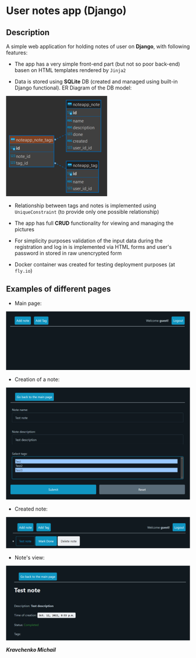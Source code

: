 # User notes app (Django)

## Description

A simple web application for holding notes of user on **Django**, with following features:

- The app has a very simple front-end part (but not so poor back-end) basen on HTML templates rendered by `Jinja2`

- Data is stored using **SQLite** DB (created and managed using built-in Django functional). ER Diagram of
  the DB model:

![DB_ER_Diagram](img/DB_diagram.png)

- Relationship between tags and notes is implemented using `UniqueConstraint` (to provide only one possible
  relationship)

- The app has full **CRUD** functionality for viewing and managing the pictures
- For simplicity purposes validation of the input data during the registration and log in is implemented
  via HTML forms and user's password in stored in raw unencrypted form
- Docker container was created for testing deployment purposes (at `fly.io`)


## Examples of different pages

- Main page:

![index_page](img/index_page.png)

- Creation of a note:

![note_creation](img/note_creation.png)

- Created note:

![created note](img/created_note.png)

- Note's view:

![note's view](img/note_view.png)

**_Kravchenko Michail_**
